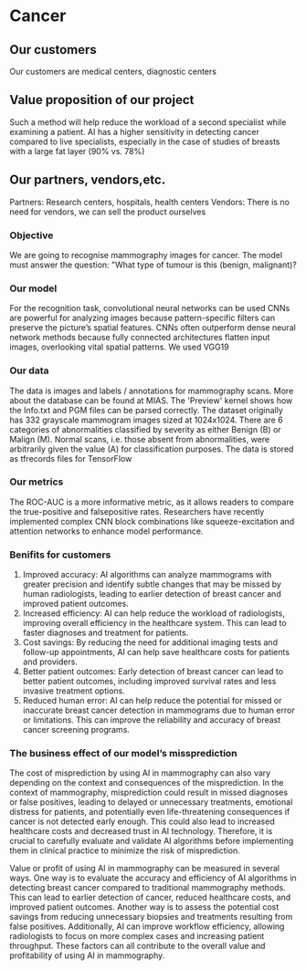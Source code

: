 # Cancer
## Our customers
Our customers are medical centers, diagnostic centers 
## Value proposition of our project
Such a method will help reduce the workload of a second specialist while examining a patient. AI has a higher sensitivity in detecting cancer compared to live specialists, especially in the case of studies of breasts with a large fat layer (90% vs. 78%)
## Our partners, vendors,etc.
Partners: Research centers, hospitals, health centers
Vendors: There is no need for vendors, we can sell the product ourselves
### Objective
We are going to recognise mammography images for cancer. The model must answer the question:  "What type of tumour is this (benign, malignant)?
### Our model
For the recognition task, convolutional neural networks can be used
CNNs are powerful for analyzing images because pattern-specific filters can preserve the picture’s spatial features. CNNs often outperform dense neural network methods because fully connected architectures flatten input images, overlooking vital spatial patterns. We used VGG19
### Our data
The data is images and labels / annotations for mammography scans. More about the database can be found at MIAS. The 'Preview' kernel shows how the Info.txt and PGM files can be parsed correctly.
The dataset originally has 332 grayscale mammogram images sized at 1024x1024. There are 6 categories of abnormalities classified by severity as either Benign (B) or Malign (M). Normal scans, i.e. those absent from abnormalities, were arbitrarily given the value (A) for classification purposes.
The data is stored as tfrecords files for TensorFlow
### Our metrics
The ROC-AUC is a more informative metric, as it allows readers to compare the true-positive and falsepositive rates. Researchers have recently implemented complex CNN block combinations like squeeze-excitation and attention networks to enhance model performance.

### Benifits for customers
1. Improved accuracy: AI algorithms can analyze mammograms with greater precision and identify subtle changes that may be missed by human radiologists, leading to earlier detection of breast cancer and improved patient outcomes.
2. Increased efficiency: AI can help reduce the workload of radiologists, improving overall efficiency in the healthcare system. This can lead to faster diagnoses and treatment for patients.
3. Cost savings: By reducing the need for additional imaging tests and follow-up appointments, AI can help save healthcare costs for patients and providers.
4. Better patient outcomes: Early detection of breast cancer can lead to better patient outcomes, including improved survival rates and less invasive treatment options.
5. Reduced human error: AI can help reduce the potential for missed or inaccurate breast cancer detection in mammograms due to human error or limitations. This can improve the reliability and accuracy of breast cancer screening programs.

### The business effect of our model’s missprediction
The cost of misprediction by using AI in mammography can also vary depending on the context and consequences of the misprediction. In the context of mammography, misprediction could result in missed diagnoses or false positives, leading to delayed or unnecessary treatments, emotional distress for patients, and potentially even life-threatening consequences if cancer is not detected early enough. This could also lead to increased healthcare costs and decreased trust in AI technology. Therefore, it is crucial to carefully evaluate and validate AI algorithms before implementing them in clinical practice to minimize the risk of misprediction.

Value or profit of using AI in mammography can be measured in several ways. One way is to evaluate the accuracy and efficiency of AI algorithms in detecting breast cancer compared to traditional mammography methods. This can lead to earlier detection of cancer, reduced healthcare costs, and improved patient outcomes. Another way is to assess the potential cost savings from reducing unnecessary biopsies and treatments resulting from false positives. Additionally, AI can improve workflow efficiency, allowing radiologists to focus on more complex cases and increasing patient throughput. These factors can all contribute to the overall value and profitability of using AI in mammography.

